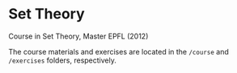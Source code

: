 # Set Theory

Course in Set Theory, Master EPFL (2012)

The course materials and exercises are located in the `/course` and `/exercises` folders, respectively.
